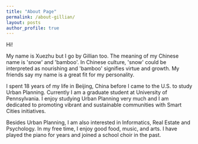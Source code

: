 ```yaml
---
title: "About Page"
permalink: /about-gillian/
layout: posts
author_profile: true
---
```


Hi! 

My name is Xuezhu but I go by Gillian too. The meaning of my Chinese name is 'snow' and 'bamboo'. In Chinese culture, 'snow' could be interpreted as nourishing and 'bamboo' signifies virtue and growth. My friends say my name is a great fit for my personality.

I spent 18 years of my life in Beijing, China before I came to the U.S. to study Urban Planning. Currently I am a graduate student at University of Pennsylvania. I enjoy studying Urban Planning very much and I am dedicated to promoting vibrant and sustainable communities with Smart Cities initiatives.

Besides Urban Planning, I am also interested in Informatics, Real Estate and Psychology. In my free time, I enjoy good food, music, and arts. I have played the piano for years and joined a school choir in the past.
